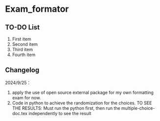 # Exam_formator
## TO-DO List
1. First item
2. Second item
3. Third item
4. Fourth item

## Changelog
2024/9/25：
1. apply the use of open source external package for my own formatting exam for now. 
2. Code in python to achieve the randomization for the choices.
   TO SEE THE RESULTS: Must run the python first, then run the multiple-choice-doc.tex independently to see the result
